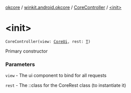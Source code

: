 [okcore](../../index.md) / [winkit.android.okcore](../index.md) / [CoreController](index.md) / [&lt;init&gt;](./-init-.md)

# &lt;init&gt;

`CoreController(view: `[`CoreUi`](../../winkit.android.okcore.uielements/-core-ui/index.md)`, rest: `[`T`](index.md#T)`)`

Primary constructor

### Parameters

`view` - The ui component to bind for all requests

`rest` - The ::class for the CoreRest class (to instantiate it)